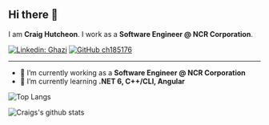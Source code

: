 ## Hi there 👋

I am **Craig Hutcheon**. I work as a **Software Engineer @ NCR Corporation**.

[![Linkedin: Ghazi](https://img.shields.io/badge/-Craig-blue?style=flat-square&logo=Linkedin&logoColor=white&link=hhttps://www.linkedin.com/in/craig-hutcheon-234420163/)](https://www.linkedin.com/in/craig-hutcheon-234420163/)
[![GitHub ch185176](https://img.shields.io/github/followers/ch185176?label=follow&style=social)](https://github.com/ch185176)

---

- 🔭 I’m currently working as a **Software Engineer @ NCR Corporation**
- 🌱 I’m currently learning **.NET 6, C++/CLI, Angular**

![Top Langs](https://github-readme-stats.vercel.app/api/top-langs/?username=ch185176&layout=compact&theme=dark&hide_border=true)

![Craigs's github stats](https://github-readme-stats.vercel.app/api?username=ch185176&show_icons=true&hide_border=true&theme=dark)

